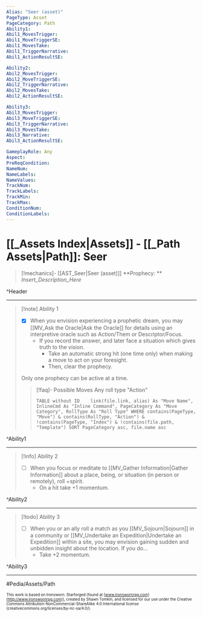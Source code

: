 ```yaml
---
Alias: "Seer (asset)"
PageType: Asset
PageCategory: Path
Ability1:
Abil1_MovesTrigger:
Abil1_MoveTriggerSE:
Abil1_MovesTake:
Abil1_TriggerNarrative:
Abil1_ActionResultSE:

Ability2:
Abil2_MovesTrigger:
Abil2_MoveTriggerSE:
Abil2_TriggerNarrative:
Abil2_MovesTake:
Abil2_ActionResultSE:

Ability3:
Abil3_MovesTrigger:
Abil3_MoveTriggerSE:
Abil3_TriggerNarrative:
Abil3_MovesTake:
Abil3_Narrative:
Abil3_ActionResultSE:

GameplayRole: Any
Aspect:
PreReqCondition: 
NameNum:
NameLabels:
NameValues:
TrackNum:
TrackLabels:
TrackMin:
TrackMax:
ConditionNum:
ConditionLabels:
---
```

# [[_Assets Index|Assets]] - [[_Path Assets|Path]]: Seer

> [!mechanics]- [[AST_Seer|Seer (asset)]]
> **Prophecy: ** _Insert_Description_Here_

^Header

___
> [!note] Ability 1
> - [x] When you envision experiencing a prophetic dream, you may [[MV_Ask the Oracle|Ask the Oracle]] for details using an interpretive oracle such as Action/Them or Descriptor/Focus.
> 	- If you record the answer, and later face a situation which gives truth to the vision.
> 		- Take an automatic strong hit (one time only) when making a move to act on your foresight. 
> 		- Then, clear the prophecy. 
> 
> Only one prophecy can be active at a time.
> > [!faq]- Possible Moves
> > Any roll type "Action"
> > ```dataview 
> > TABLE without ID	link(file.link, alias) As "Move Name", InlineCmd As "Inline Command", PageCategory As "Move Category", RollType As "Roll Type" WHERE contains(PageType, "Move") & contains(RollType, "Action") & !contains(PageType, "Index") & !contains(file.path, "Template") SORT PageCategory asc, file.name asc
> > ```

^Ability1

___
> [!info] Ability 2
> - [ ] When you focus or meditate to [[MV_Gather Information|Gather Information]] about a place, being, or situation (in person or remotely), roll +spirit.
> 	- On a hit take +1 momentum.

^Ability2

___
> [!todo] Ability 3
> - [ ] When you or an ally roll a match as you [[MV_Sojourn|Sojourn]] in a community or [[MV_Undertake an Expedition|Undertake an Expedition]] within a site, you may envision gaining sudden and unbidden insight about the location. If you do...
> 	- Take +2 momentum.

^Ability3

___

#Pedia/Assets/Path 

<font size=-2>This work is based on Ironsworn: Starforged (found at [www.ironswornrpg.com](http://www.ironswornrpg.com)), created by Shawn Tomkin, and licensed for our use under the Creative Commons Attribution-NonCommercial-ShareAlike 4.0 International license  (creativecommons.org/licenses/by-nc-sa/4.0/).</font>